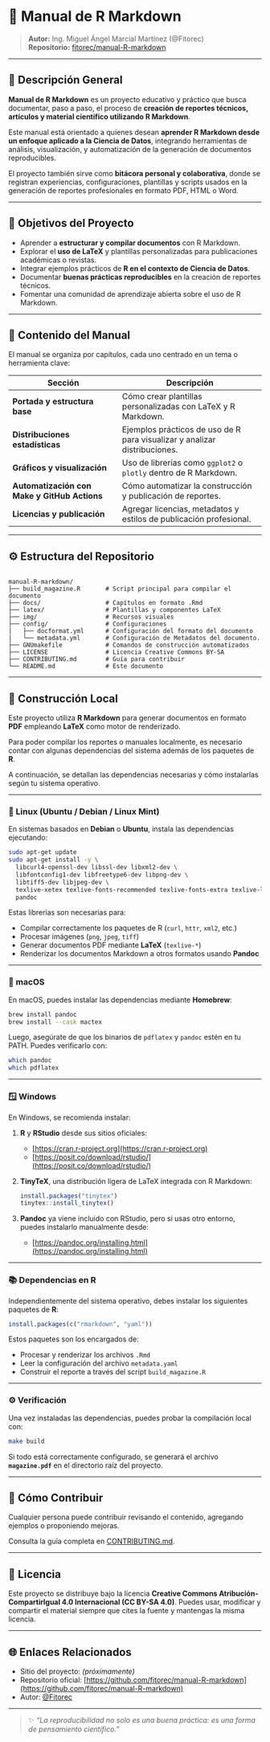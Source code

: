 # 📘 Manual de R Markdown

> **Autor:** Ing. Miguel Ángel Marcial Martínez (@Fitorec)  
> **Repositorio:** [fitorec/manual-R-markdown](https://github.com/fitorec/manual-R-markdown)

---

## 🧩 Descripción General

**Manual de R Markdown** es un proyecto educativo y práctico que busca documentar, paso a paso, el proceso de **creación de reportes técnicos, artículos y material científico utilizando R Markdown**.  

Este manual está orientado a quienes desean **aprender R Markdown desde un enfoque aplicado a la Ciencia de Datos**, integrando herramientas de análisis, visualización, y automatización de la generación de documentos reproducibles.

El proyecto también sirve como **bitácora personal y colaborativa**, donde se registran experiencias, configuraciones, plantillas y scripts usados en la generación de reportes profesionales en formato PDF, HTML o Word.

---

## 🎯 Objetivos del Proyecto

- Aprender a **estructurar y compilar documentos** con R Markdown.
- Explorar el **uso de LaTeX** y plantillas personalizadas para publicaciones académicas o revistas.
- Integrar ejemplos prácticos de **R en el contexto de Ciencia de Datos**.
- Documentar **buenas prácticas reproducibles** en la creación de reportes técnicos.
- Fomentar una comunidad de aprendizaje abierta sobre el uso de R Markdown.

---

## 🧠 Contenido del Manual

El manual se organiza por capítulos, cada uno centrado en un tema o herramienta clave:

| Sección | Descripción |
|----------|--------------|
| **Portada y estructura base** | Cómo crear plantillas personalizadas con LaTeX y R Markdown. |
| **Distribuciones estadísticas** | Ejemplos prácticos de uso de R para visualizar y analizar distribuciones. |
| **Gráficos y visualización** | Uso de librerías como `ggplot2` o `plotly` dentro de R Markdown. |
| **Automatización con Make y GitHub Actions** | Cómo automatizar la construcción y publicación de reportes. |
| **Licencias y publicación** | Agregar licencias, metadatos y estilos de publicación profesional. |

---

## ⚙️ Estructura del Repositorio

```

manual-R-markdown/
├── build_magazine.R       # Script principal para compilar el documento
├── docs/                  # Capítulos en formato .Rmd
├── latex/                 # Plantillas y componentes LaTeX
├── img/                   # Recursos visuales
├── config/                # Configuraciones
|   ├── docformat.yml      # Configuración del formato del documento
|   └── metadata.yml       # Configuración de Metadatos del documento.
├── GNUmakefile            # Comandos de construcción automatizados
├── LICENSE                # Licencia Creative Commons BY-SA
├── CONTRIBUTING.md        # Guía para contribuir
└── README.md              # Este documento

```

---

## 🧰 Construcción Local

Este proyecto utiliza **R Markdown** para generar documentos en formato **PDF** empleando **LaTeX** como motor de renderizado.

Para poder compilar los reportes o manuales localmente, es necesario contar con algunas dependencias del sistema además de los paquetes de **R**.

A continuación, se detallan las dependencias necesarias y cómo instalarlas según tu sistema operativo.

---

### 🐧 Linux (Ubuntu / Debian / Linux Mint)

En sistemas basados en **Debian** o **Ubuntu**, instala las dependencias ejecutando:

```bash
sudo apt-get update
sudo apt-get install -y \
  libcurl4-openssl-dev libssl-dev libxml2-dev \
  libfontconfig1-dev libfreetype6-dev libpng-dev \
  libtiff5-dev libjpeg-dev \
  texlive-xetex texlive-fonts-recommended texlive-fonts-extra texlive-latex-extra \
  pandoc
```

Estas librerías son necesarias para:

* Compilar correctamente los paquetes de R (`curl`, `httr`, `xml2`, etc.)
* Procesar imágenes (`png`, `jpeg`, `tiff`)
* Generar documentos PDF mediante **LaTeX** (`texlive-*`)
* Renderizar los documentos Markdown a otros formatos usando **Pandoc**

---

### 🍎 macOS

En macOS, puedes instalar las dependencias mediante **Homebrew**:

```bash
brew install pandoc
brew install --cask mactex
```

Luego, asegúrate de que los binarios de `pdflatex` y `pandoc` estén en tu PATH.
Puedes verificarlo con:

```bash
which pandoc
which pdflatex
```

---

### 🪟 Windows

En Windows, se recomienda instalar:

1. **R** y **RStudio** desde sus sitios oficiales:

   * [https://cran.r-project.org](https://cran.r-project.org)
   * [https://posit.co/download/rstudio/](https://posit.co/download/rstudio/)

2. **TinyTeX**, una distribución ligera de LaTeX integrada con R Markdown:

   ```r
   install.packages("tinytex")
   tinytex::install_tinytex()
   ```

3. **Pandoc** ya viene incluido con RStudio, pero si usas otro entorno, puedes instalarlo manualmente desde:

   * [https://pandoc.org/installing.html](https://pandoc.org/installing.html)

---

### 📚 Dependencias en R

Independientemente del sistema operativo, debes instalar los siguientes paquetes de **R**:

```r
install.packages(c("rmarkdown", "yaml"))
```

Estos paquetes son los encargados de:

* Procesar y renderizar los archivos `.Rmd`
* Leer la configuración del archivo `metadata.yaml`
* Construir el reporte a través del script `build_magazine.R`

---

### ⚙️ Verificación

Una vez instaladas las dependencias, puedes probar la compilación local con:

```bash
make build
```

Si todo está correctamente configurado, se generará el archivo **`magazine.pdf`** en el directorio raíz del proyecto.

---

## 🤝 Cómo Contribuir

Cualquier persona puede contribuir revisando el contenido, agregando ejemplos o proponiendo mejoras.

Consulta la guía completa en [CONTRIBUTING.md](CONTRIBUTING.md).

---

## 📜 Licencia

Este proyecto se distribuye bajo la licencia
**Creative Commons Atribución-CompartirIgual 4.0 Internacional (CC BY-SA 4.0)**.
Puedes usar, modificar y compartir el material siempre que cites la fuente y mantengas la misma licencia.

---

## 🌐 Enlaces Relacionados

* Sitio del proyecto: *(próximamente)*
* Repositorio oficial: [https://github.com/fitorec/manual-R-markdown](https://github.com/fitorec/manual-R-markdown)
* Autor: [@Fitorec](https://github.com/fitorec)

---

> ✨ *“La reproducibilidad no solo es una buena práctica: es una forma de pensamiento científico.”*
